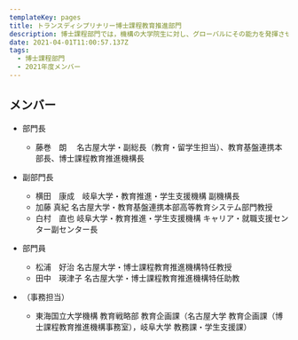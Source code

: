 ```yaml
---
templateKey: pages
title: トランスディシプリナリー博士課程教育推進部門
description: 博⼠課程部⾨では，機構の大学院生に対し、グローバルにその能力を発揮させるために、自分の専門領域の深い学識と卓越した能力に加えて、関係者との協働ネットワークを創造発展させる能力の育成を行います．
date: 2021-04-01T11:00:57.137Z
tags:
  - 博⼠課程部⾨
  - 2021年度メンバー
---
```

## メンバー

* 部門長

  * 藤巻　朗　 名古屋大学・副総長（教育・留学生担当）、教育基盤連携本部長、博士課程教育推進機構長
* 副部門長

  * 横田　康成　岐阜大学・教育推進・学生支援機構 副機構長
  * 加藤  真紀	名古屋大学・教育基盤連携本部高等教育システム部門教授
  * 白村　直也	岐阜大学・教育推進・学生支援機構 キャリア・就職支援センター副センター長
* 部門員

  * 松浦　好治	名古屋大学・博士課程教育推進機構特任教授
  * 田中　瑛津子	名古屋大学・博士課程教育推進機構特任助教
* （事務担当）

  * 東海国立大学機構 教育戦略部 教育企画課（名古屋大学 教育企画課（博士課程教育推進機構事務室），岐阜大学 教務課・学生支援課）